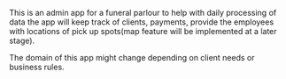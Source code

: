 This is an admin app for a funeral parlour to help with daily processing of data
the app will keep track of clients, payments, provide the employees with locations of
pick up spots(map feature will be implemented at a later stage).

The domain of this app might change depending on client needs or business rules.

